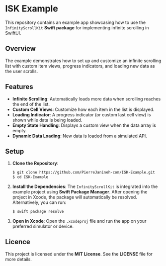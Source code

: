 # ISK Example
This repository contains an example app showcasing how to use the `InfinityScrollKit` **Swift package** for implementing infinite scrolling in SwiftUI.

## Overview
The example demonstrates how to set up and customize an infinite scrolling list with custom item views, progress indicators, and loading new data as the user scrolls.

## Features
- **Infinite Scrolling**: Automatically loads more data when scrolling reaches the end of the list.
- **Custom Cell Views**: Customize how each item in the list is displayed.
- **Loading Indicator**: A progress indicator (or custom last cell view) is shown while data is being loaded.
- **Empty State Handling**: Displays a custom view when the data array is empty.
- **Dynamic Data Loading**: New data is loaded from a simulated API.

## Setup
1. **Clone the Repository**:
    ```bash
    $ git clone https://github.com/PierreJanineh-com/ISK-Example.git
    $ cd ISK-Example
    ```
2. **Install the Dependencies**:
The `InfinityScrollKit` is integrated into the example project using **Swift Package Manager**. After opening the project in Xcode, the package will automatically be resolved.
Alternatively, you can run:
    ```bash
    $ swift package resolve
    ```
3. **Open in Xcode**:
Open the `.xcodeproj` file and run the app on your preferred simulator or device.

## Licence
This project is licensed under the **MIT License**. See the **LICENSE** file for more details.
